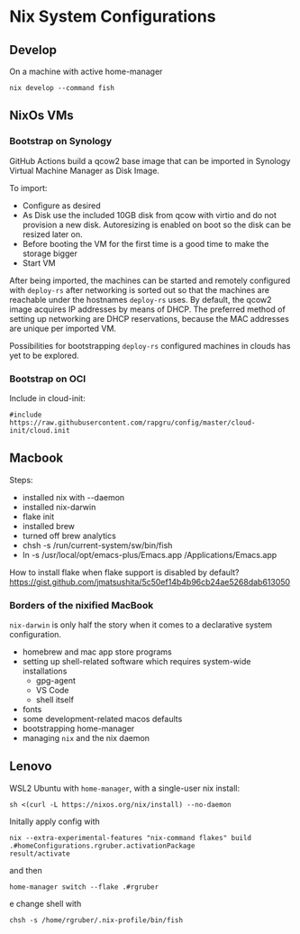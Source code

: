 # Nix System Configurations

## Develop

On a machine with active home-manager
```
nix develop --command fish
```

## NixOs VMs

### Bootstrap on Synology

GitHub Actions build a qcow2 base image that can be imported in Synology
Virtual Machine Manager as Disk Image.

To import:
- Configure as desired
- As Disk use the included 10GB disk from qcow with virtio and do not provision a new disk. Autoresizing is enabled
  on boot so the disk can be resized later on.
- Before booting the VM for the first time is a good time to make the storage
  bigger
- Start VM

After being imported, the machines can be started and remotely
configured with `deploy-rs` after networking is sorted out so that
the machines are reachable under the hostnames `deploy-rs` uses.
By default, the qcow2 image acquires IP addresses by means of DHCP.
The preferred method of setting up networking are DHCP reservations, because
the MAC addresses are unique per imported VM.

Possibilities for bootstrapping `deploy-rs` configured machines in clouds
has yet to be explored.

### Bootstrap on OCI

Include in cloud-init:

```
#include
https://raw.githubusercontent.com/rapgru/config/master/cloud-init/cloud.init
```

## Macbook

Steps:
- installed nix with --daemon
- installed nix-darwin
- flake init
- installed brew
- turned off brew analytics
- chsh -s /run/current-system/sw/bin/fish
- ln -s /usr/local/opt/emacs-plus/Emacs.app /Applications/Emacs.app

How to install flake when flake support is disabled by default?
https://gist.github.com/jmatsushita/5c50ef14b4b96cb24ae5268dab613050

### Borders of the nixified MacBook

`nix-darwin` is only half the story when it comes to a declarative system
configuration.

- homebrew and mac app store programs
- setting up shell-related software which requires system-wide installations
  - gpg-agent
  - VS Code
  - shell itself
- fonts
- some development-related macos defaults
- bootstrapping home-manager
- managing `nix` and the nix daemon

## Lenovo

WSL2 Ubuntu with `home-manager`, with a single-user nix install:

```
sh <(curl -L https://nixos.org/nix/install) --no-daemon
```

Initally apply config with

```
nix --extra-experimental-features "nix-command flakes" build .#homeConfigurations.rgruber.activationPackage
result/activate
```

and then

```
home-manager switch --flake .#rgruber
```
e
change shell with

```
chsh -s /home/rgruber/.nix-profile/bin/fish
```
